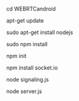 cd WEBRTCandroid

apt-get update

sudo apt-get install nodejs

sudo npm install

npm init

npm install socket.io 

node signaling.js

node server.js
